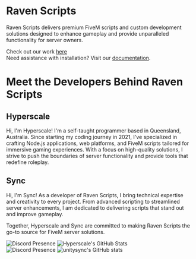 # Raven Scripts  

Raven Scripts delivers premium FiveM scripts and custom development solutions designed to enhance gameplay and provide unparalleled functionality for server owners.  

Check out our work [here](https://pribilovic.net)  
Need assistance with installation? Visit our [documentation](https://docs.pribilovic.net).  

# Meet the Developers Behind Raven Scripts  

## Hyperscale  
Hi, I'm Hyperscale! I'm a self-taught programmer based in Queensland, Australia. Since starting my coding journey in 2021, I've specialized in crafting Node.js applications, web platforms, and FiveM scripts tailored for immersive gaming experiences. With a focus on high-quality solutions, I strive to push the boundaries of server functionality and provide tools that redefine roleplay.  

## Sync  
Hi, I'm Sync! As a developer of Raven Scripts, I bring technical expertise and creativity to every project. From advanced scripting to streamlined server enhancements, I am dedicated to delivering scripts that stand out and improve gameplay.  

Together, Hyperscale and Sync are committed to making Raven Scripts the go-to source for FiveM server solutions.  

![Discord Presence](https://lanyard.cnrad.dev/api/906061699562475581)
![Hyperscale's GitHub Stats](https://github-readme-stats.vercel.app/api?username=hyperscale1&show_icons=true&theme=ambient_gradient)  
![Discord Presence](https://lanyard.cnrad.dev/api/265742868587479050)
![unitysync's GitHub stats](https://github-readme-stats.vercel.app/api?username=unitysync&show_icons=true&theme=ambient_gradient)
